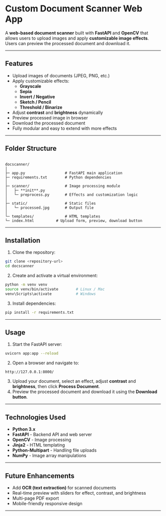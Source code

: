 # Custom Document Scanner Web App

A **web-based document scanner** built with **FastAPI** and **OpenCV** that allows users to upload images and apply **customizable image effects**. Users can preview the processed document and download it.

---

## **Features**

- Upload images of documents (JPEG, PNG, etc.)
- Apply customizable effects:
  - **Grayscale**
  - **Sepia**
  - **Invert / Negative**
  - **Sketch / Pencil**
  - **Threshold / Binarize**
- Adjust **contrast** and **brightness** dynamically
- Preview processed image in browser
- Download the processed document
- Fully modular and easy to extend with more effects

---

## **Folder Structure**

```

docscanner/
│
├─ app.py                  # FastAPI main application
├─ requirements.txt        # Python dependencies
│
├─ scanner/                # Image processing module
│   ├─ **init**.py
│   └─ preprocess.py       # Effects and customization logic
│
├─ static/                 # Static files
│   └─ processed.jpg       # Output file
│
└─ templates/              # HTML templates
└─ index.html          # Upload form, preview, download button

````

---

## **Installation**

1. Clone the repository:

```bash
git clone <repository-url>
cd docscanner
````

2. Create and activate a virtual environment:

```bash
python -m venv venv
source venv/bin/activate        # Linux / Mac
venv\Scripts\activate           # Windows
```

3. Install dependencies:

```bash
pip install -r requirements.txt
```

---

## **Usage**

1. Start the FastAPI server:

```bash
uvicorn app:app --reload
```

2. Open a browser and navigate to:

```
http://127.0.0.1:8000/
```

3. Upload your document, select an effect, adjust **contrast** and **brightness**, then click **Process Document**.
4. Preview the processed document and download it using the **Download button**.

---

## **Technologies Used**

* **Python 3.x**
* **FastAPI** - Backend API and web server
* **OpenCV** - Image processing
* **Jinja2** - HTML templating
* **Python-Multipart** - Handling file uploads
* **NumPy** - Image array manipulations

---

## **Future Enhancements**

* Add **OCR (text extraction)** for scanned documents
* Real-time preview with sliders for effect, contrast, and brightness
* Multi-page PDF export
* Mobile-friendly responsive design


---

